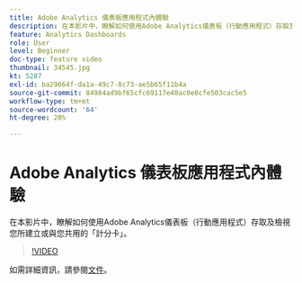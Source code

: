 ```yaml
---
title: Adobe Analytics 儀表板應用程式內體驗
description: 在本影片中，瞭解如何使用Adobe Analytics儀表板（行動應用程式）存取及檢視您所建立或與您共用的「計分卡」。
feature: Analytics Dashboards
role: User
level: Beginner
doc-type: feature video
thumbnail: 34545.jpg
kt: 5287
exl-id: ba29664f-da1a-49c7-8c73-ae5b65f11b4a
source-git-commit: 84984ad9bf65cfc69117e40ac0e0cfe503cac5e5
workflow-type: tm+mt
source-wordcount: '64'
ht-degree: 28%

---
```


# Adobe Analytics 儀表板應用程式內體驗

在本影片中，瞭解如何使用Adobe Analytics儀表板（行動應用程式）存取及檢視您所建立或與您共用的「計分卡」。

>[!VIDEO](https://video.tv.adobe.com/v/34545/?quality=12&learn=on)

如需詳細資訊，請參閱[文件](https://experienceleague.adobe.com/docs/analytics/analyze/mobapp/home.html?lang=zh-Hant)。
